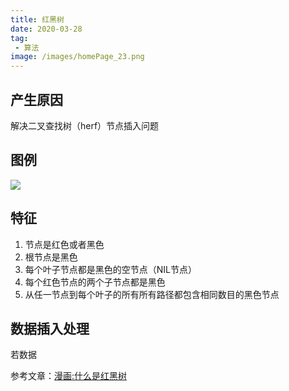 ```yaml
---
title: 红黑树
date: 2020-03-28
tag: 
 - 算法
image: /images/homePage_23.png
---
```


## 产生原因

解决二叉查找树（herf）节点插入问题

## 图例

![](https://upload.wikimedia.org/wikipedia/commons/thumb/6/66/Red-black_tree_example.svg/2560px-Red-black_tree_example.svg.png)

<!-- more -->

## 特征

1. 节点是红色或者黑色
2. 根节点是黑色
3. 每个叶子节点都是黑色的空节点（NIL节点）
4. 每个红色节点的两个子节点都是黑色
5. 从任一节点到每个叶子的所有所有路径都包含相同数目的黑色节点

## 数据插入处理

若数据

参考文章：[漫画:什么是红黑树](https://mp.weixin.qq.com/s/-8JFh5iLr88XA4AJ9mMf6g)